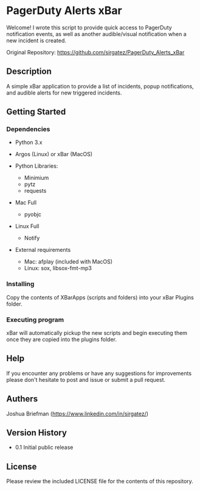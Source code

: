 # PagerDuty Alerts xBar

Welcome! I wrote this script to provide quick access to PagerDuty notification events, as well as another audible/visual notification when a new incident is created.

Original Repository: https://github.com/sirgatez/PagerDuty_Alerts_xBar

## Description

A simple xBar application to provide a list of incidents, popup notifications, and audible alerts for new triggered incidents.

## Getting Started

### Dependencies
* Python 3.x
* Argos (Linux) or xBar (MacOS)

* Python Libraries:
	* Minimium
	* pytz
	* requests

* Mac Full
	* pyobjc

* Linux Full
	* Notify

* External requirements
	* Mac: afplay (included with MacOS)
	* Linux: sox, libsox-fmt-mp3

### Installing

Copy the contents of XBarApps (scripts and folders) into your xBar Plugins folder.

### Executing program

xBar will automatically pickup the new scripts and begin executing them once they are copied into the plugins folder.

## Help

If you encounter any problems or have any suggestions for improvements please don't hesitate to post and issue or submit a pull request.

## Authers

Joshua Briefman (https://www.linkedin.com/in/sirgatez/)

## Version History

* 0.1 Initial public release

## License

Please review the included LICENSE file for the contents of this repository.
